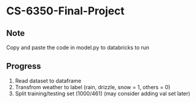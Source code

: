 # CS-6350-Final-Project

## Note
Copy and paste the code in model.py to databricks to run

## Progress
1. Read dataset to dataframe
2. Transfrom weather to label (rain, drizzle, snow = 1, others = 0)
3. Split training/testing set (1000/461) (may consider adding val set later)
